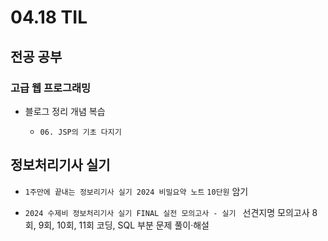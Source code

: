<h1> 04.18 TIL </h1>

## 전공 공부
###  고급 웹 프로그래밍 

  - 블로그 정리 개념 복습

   
    - `06. JSP의 기초 다지기`

## 정보처리기사 실기

 - `1주만에 끝내는 정보리기사 실기 2024 비밀요약 노트` `10단원` 암기

 - `2024 수제비 정보처리기사 실기 FINAL 실전 모의고사 - 실기 ` 선견지명 모의고사 8회, 9회, 10회, 11회 코딩, SQL 부분 문제 풀이·해설
 

